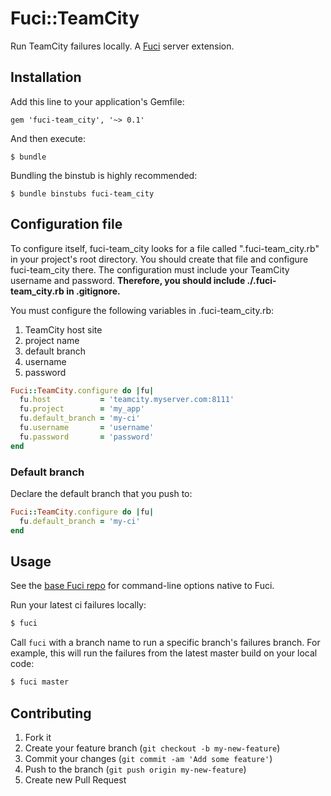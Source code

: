 # Fuci::TeamCity

Run TeamCity failures locally. A [Fuci](https://github.com/davejachimiak/fuci) server extension.

## Installation

Add this line to your application's Gemfile:

    gem 'fuci-team_city', '~> 0.1'

And then execute:

    $ bundle

Bundling the binstub is highly recommended:

    $ bundle binstubs fuci-team_city

## Configuration file
To configure itself, fuci-team_city looks for a file called
".fuci-team_city.rb" in your project's root directory. You should create
that file and configure fuci-team_city there. The configuration must
include your TeamCity username and password. **Therefore, you should
include ./.fuci-team_city.rb in .gitignore.**

You must configure the following variables in .fuci-team_city.rb:
1. TeamCity host site
2. project name
3. default branch
4. username
5. password

```ruby
Fuci::TeamCity.configure do |fu|
  fu.host           = 'teamcity.myserver.com:8111'
  fu.project        = 'my_app'
  fu.default_branch = 'my-ci'
  fu.username       = 'username'
  fu.password       = 'password'
end
```

### Default branch

Declare the default branch that you push to:

```ruby
Fuci::TeamCity.configure do |fu|
  fu.default_branch = 'my-ci'
end
```

## Usage

See the
[base Fuci repo](https://github.com/davejachimiak/fuci#native-command-line-options)
for command-line options native to Fuci.

Run your latest ci failures locally:
```sh
$ fuci
```

Call `fuci` with a branch name to run a specific branch's failures
branch. For example, this will run the failures from the latest master
build on your local code:
```sh
$ fuci master
```

## Contributing

1. Fork it
2. Create your feature branch (`git checkout -b my-new-feature`)
3. Commit your changes (`git commit -am 'Add some feature'`)
4. Push to the branch (`git push origin my-new-feature`)
5. Create new Pull Request
